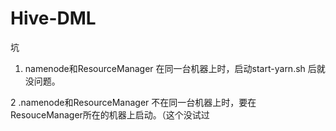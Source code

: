 # Hive-DML




坑
1. namenode和ResourceManager 在同一台机器上时，启动start-yarn.sh 后就没问题。

2 .namenode和ResourceManager 不在同一台机器上时，要在ResouceManager所在的机器上启动。（这个没试过
